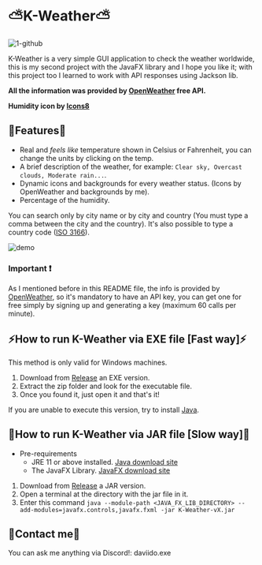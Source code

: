 # ⛅K-Weather⛅
![1-github](https://github.com/user-attachments/assets/1db1eea5-3999-48e5-b797-be2d8cf09c5c)

K-Weather is a very simple GUI application to check the weather worldwide, this is my second project with the JavaFX library and I hope you like it; with this project too I learned to work with API responses using Jackson lib. 

**All the information was provided by [OpenWeather](https://openweathermap.org/) free API.**

**Humidity icon by [Icons8](https://icons8.com/)**

## 🌟Features🌟
- Real and _feels like_ temperature shown in Celsius or Fahrenheit, you can change the units by clicking on the temp.
- A brief description of the weather, for example: `Clear sky, Overcast clouds, Moderate rain...`.
- Dynamic icons and backgrounds for every weather status. (Icons by OpenWeather and backgrounds by me).
- Percentage of the humidity.

You can search only by city name or by city and country (You must type a comma between the city and the country). It's also possible to type a country code ([ISO 3166](https://en.wikipedia.org/wiki/ISO_3166-2#Current_codes)).

![demo](https://github.com/user-attachments/assets/5f8b931f-585f-4803-9497-1f31cc3a7e20)

### Important ❗
As I mentioned before in this README file, the info is provided by [OpenWeather](https://openweathermap.org/), so it's mandatory to have an API key, you can get one for free simply by signing up and generating a key (maximum 60 calls per minute).

## ⚡How to run K-Weather via EXE file [Fast way]⚡
This method is only valid for Windows machines.

1. Download from [Release](https://github.com/su-Kaizen/K-Weather/releases/) an EXE version.
2. Extract the zip folder and look for the executable file.
3. Once you found it, just open it and that's it!

If you are unable to execute this version, try to install [Java](https://www.java.com/en/download/manual.jsp).

## 🐌How to run K-Weather via JAR file [Slow way]🐌
- Pre-requirements
    - JRE 11 or above installed. [Java download site](https://www.java.com/en/download/manual.jsp)
    - The JavaFX Library. [JavaFX download site](https://gluonhq.com/products/javafx/)

1. Download from [Release](https://github.com/su-Kaizen/K-Weather/releases/) a JAR version.
2. Open a terminal at the directory with the jar file in it.
3. Enter this command ``` java --module-path <JAVA_FX_LIB_DIRECTORY> --add-modules=javafx.controls,javafx.fxml -jar K-Weather-vX.jar ```
## 👤Contact me👤
You can ask me anything via Discord!: daviido.exe
